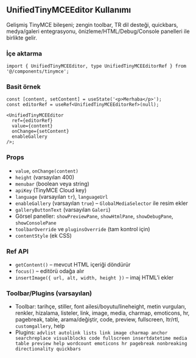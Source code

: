 ## UnifiedTinyMCEEditor Kullanımı

Gelişmiş TinyMCE bileşeni; zengin toolbar, TR dil desteği, quickbars, medya/galeri entegrasyonu, önizleme/HTML/Debug/Console panelleri ile birlikte gelir.

### İçe aktarma

```tsx
import { UnifiedTinyMCEEditor, type UnifiedTinyMCEEditorRef } from '@/components/tinymce';
```

### Basit örnek

```tsx
const [content, setContent] = useState('<p>Merhaba</p>');
const editorRef = useRef<UnifiedTinyMCEEditorRef>(null);

<UnifiedTinyMCEEditor
  ref={editorRef}
  value={content}
  onChange={setContent}
  enableGallery
/>;
```

### Props

- `value`, `onChange(content)`
- `height` (varsayılan 400)
- `menubar` (boolean veya string)
- `apiKey` (TinyMCE Cloud key)
- `language` (varsayılan `tr`), `languageUrl`
- `enableGallery` (varsayılan `true`) – `GlobalMediaSelector` ile resim ekler
- `galleryButtonText` (varsayılan `Galeri`)
- Görsel paneller: `showPreviewPane`, `showHtmlPane`, `showDebugPane`, `showConsolePane`
- `toolbarOverride` ve `pluginsOverride` (tam kontrol için)
- `contentStyle` (ek CSS)

### Ref API

- `getContent()` – mevcut HTML içeriği döndürür
- `focus()` – editörü odağa alır
- `insertImage({ url, alt, width, height })` – imaj HTML’i ekler

### Toolbar/Plugins (varsayılan)

- Toolbar: tarihçe, stiller, font ailesi/boyutu/lineheight, metin vurguları, renkler, hizalama, listeler, link, image, media, charmap, emoticons, hr, pagebreak, table, arama/değiştir, code, preview, fullscreen, ltr/rtl, `customgallery`, help
- Plugins: `advlist autolink lists link image charmap anchor searchreplace visualblocks code fullscreen insertdatetime media table preview help wordcount emoticons hr pagebreak nonbreaking directionality quickbars`


